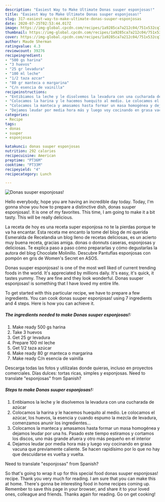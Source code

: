 ```yaml
---
description: "Easiest Way to Make Ultimate Donas suuper esponjosas!"
title: "Easiest Way to Make Ultimate Donas suuper esponjosas!"
slug: 317-easiest-way-to-make-ultimate-donas-suuper-esponjosas
date: 2020-07-25T02:53:44.017Z
image: https://img-global.cpcdn.com/recipes/1a9285ca7a212c04/751x532cq70/donas-suuper-esponjosas-foto-principal.jpg
thumbnail: https://img-global.cpcdn.com/recipes/1a9285ca7a212c04/751x532cq70/donas-suuper-esponjosas-foto-principal.jpg
cover: https://img-global.cpcdn.com/recipes/1a9285ca7a212c04/751x532cq70/donas-suuper-esponjosas-foto-principal.jpg
author: Maude Sherman
ratingvalue: 4.3
reviewcount: 39276
recipeingredient:
- "500 gs harina"
- "3 huevos"
- "25 gr levadura"
- "100 ml leche"
- "1/2 taza azcar"
- "80 gr manteca o margarina"
- "C/n esencia de vainilla"
recipeinstructions:
- "Entibiamos la leche y le disolvemos la levadura con una cucharada de azúcar"
- "Colocamos la harina y le hacemos huequito al medio. Le colocamos el azúcar, los huevos, la esencia y cuando espumo la mezcla de levadura, comenzamos anunir los ingredientes..."
- "Colocamos la manteca y amasamos hasta formar un masa homogénea y dejamos leudar por una hs. Pasado este tiempo estiramos y cortamos los discos, uno más grande afuera y otro más pequeño en el interior"
- "Dejamos leudar por media hora más y luego voy cocinando en grasa vacuna que previamente caliente. Se hacen rapidísimo por lo que no hay que descuidarse es vuelta y vuelta."
categories:
- Recipe
tags:
- donas
- suuper
- esponjosas

katakunci: donas suuper esponjosas 
nutrition: 292 calories
recipecuisine: American
preptime: "PT36M"
cooktime: "PT33M"
recipeyield: "4"
recipecategory: Lunch

---
```



![Donas suuper esponjosas!](https://img-global.cpcdn.com/recipes/1a9285ca7a212c04/751x532cq70/donas-suuper-esponjosas-foto-principal.jpg)

Hello everybody, hope you are having an incredible day today. Today, I'm gonna show you how to prepare a distinctive dish, donas suuper esponjosas!. It is one of my favorites. This time, I am going to make it a bit tasty. This will be really delicious.

La receta de hoy es una receta super esponjosa no te la pierdas porque te va ha encantar. Esta receta me encanto la tome del blog de mi querida Esmeralda de Recelandia un blog lleno de recetas deliciosas, es un acierto muy buena receta, gracias amiga. donas o donnuts caseras, esponjosas y deliciosas. Te explica paso a paso cómo prepararlas y cómo degustarlas la autora del blog Chocolate Molinillo. Descubre Pantuflas esponjosas con pompón en gris de Women&#39;s Secret en ASOS.

Donas suuper esponjosas! is one of the most well liked of current trending foods in the world. It's appreciated by millions daily. It's easy, it's quick, it tastes yummy. They are fine and they look wonderful. Donas suuper esponjosas! is something that I have loved my entire life.


To get started with this particular recipe, we have to prepare a few ingredients. You can cook donas suuper esponjosas! using 7 ingredients and 4 steps. Here is how you can achieve it.

<!--inarticleads1-->

##### The ingredients needed to make Donas suuper esponjosas!:

1. Make ready 500 gs harina
1. Take 3 huevos
1. Get 25 gr levadura
1. Prepare 100 ml leche
1. Get 1/2 taza azúcar
1. Make ready 80 gr manteca o margarina
1. Make ready C/n esencia de vainilla


Descarga todas las fotos y utilízalas donde quieras, incluso en proyectos comerciales. Días dulces: tortas ricas, simples y esponjosas. Need to translate &#34;esponjosas&#34; from Spanish? 

<!--inarticleads2-->

##### Steps to make Donas suuper esponjosas!:

1. Entibiamos la leche y le disolvemos la levadura con una cucharada de azúcar
1. Colocamos la harina y le hacemos huequito al medio. Le colocamos el azúcar, los huevos, la esencia y cuando espumo la mezcla de levadura, comenzamos anunir los ingredientes...
1. Colocamos la manteca y amasamos hasta formar un masa homogénea y dejamos leudar por una hs. Pasado este tiempo estiramos y cortamos los discos, uno más grande afuera y otro más pequeño en el interior
1. Dejamos leudar por media hora más y luego voy cocinando en grasa vacuna que previamente caliente. Se hacen rapidísimo por lo que no hay que descuidarse es vuelta y vuelta.


Need to translate &#34;esponjosas&#34; from Spanish? 

So that's going to wrap it up for this special food donas suuper esponjosas! recipe. Thank you very much for reading. I am sure that you can make this at home. There's gonna be interesting food in home recipes coming up. Remember to save this page in your browser, and share it to your loved ones, colleague and friends. Thanks again for reading. Go on get cooking!
